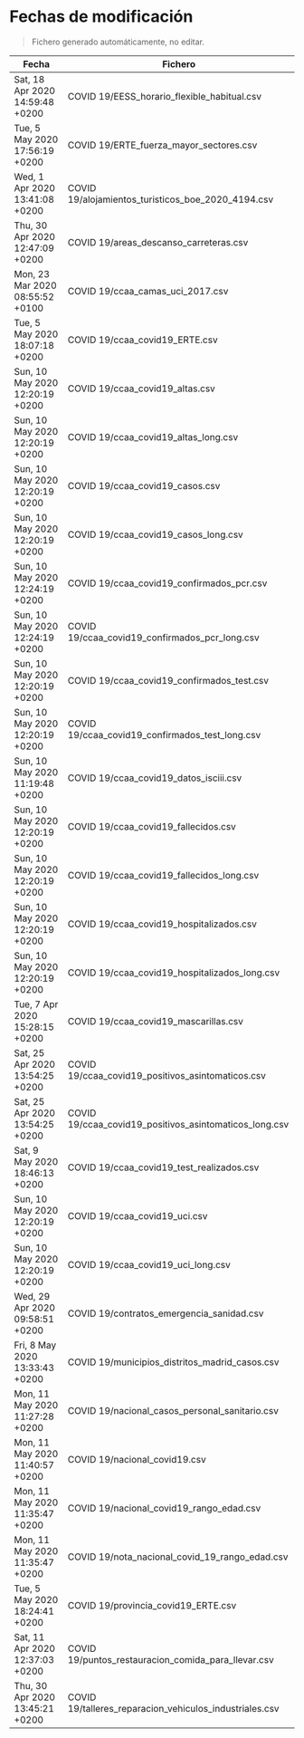 # Fechas de modificación

> Fichero generado automáticamente, no editar.

| Fecha                           | Fichero                  |
|---------------------------------|--------------------------|
| Sat, 18 Apr 2020 14:59:48 +0200  | COVID 19/EESS_horario_flexible_habitual.csv |
| Tue, 5 May 2020 17:56:19 +0200  | COVID 19/ERTE_fuerza_mayor_sectores.csv |
| Wed, 1 Apr 2020 13:41:08 +0200  | COVID 19/alojamientos_turisticos_boe_2020_4194.csv |
| Thu, 30 Apr 2020 12:47:09 +0200  | COVID 19/areas_descanso_carreteras.csv |
| Mon, 23 Mar 2020 08:55:52 +0100  | COVID 19/ccaa_camas_uci_2017.csv |
| Tue, 5 May 2020 18:07:18 +0200  | COVID 19/ccaa_covid19_ERTE.csv |
| Sun, 10 May 2020 12:20:19 +0200  | COVID 19/ccaa_covid19_altas.csv |
| Sun, 10 May 2020 12:20:19 +0200  | COVID 19/ccaa_covid19_altas_long.csv |
| Sun, 10 May 2020 12:20:19 +0200  | COVID 19/ccaa_covid19_casos.csv |
| Sun, 10 May 2020 12:20:19 +0200  | COVID 19/ccaa_covid19_casos_long.csv |
| Sun, 10 May 2020 12:24:19 +0200  | COVID 19/ccaa_covid19_confirmados_pcr.csv |
| Sun, 10 May 2020 12:24:19 +0200  | COVID 19/ccaa_covid19_confirmados_pcr_long.csv |
| Sun, 10 May 2020 12:20:19 +0200  | COVID 19/ccaa_covid19_confirmados_test.csv |
| Sun, 10 May 2020 12:20:19 +0200  | COVID 19/ccaa_covid19_confirmados_test_long.csv |
| Sun, 10 May 2020 11:19:48 +0200  | COVID 19/ccaa_covid19_datos_isciii.csv |
| Sun, 10 May 2020 12:20:19 +0200  | COVID 19/ccaa_covid19_fallecidos.csv |
| Sun, 10 May 2020 12:20:19 +0200  | COVID 19/ccaa_covid19_fallecidos_long.csv |
| Sun, 10 May 2020 12:20:19 +0200  | COVID 19/ccaa_covid19_hospitalizados.csv |
| Sun, 10 May 2020 12:20:19 +0200  | COVID 19/ccaa_covid19_hospitalizados_long.csv |
| Tue, 7 Apr 2020 15:28:15 +0200  | COVID 19/ccaa_covid19_mascarillas.csv |
| Sat, 25 Apr 2020 13:54:25 +0200  | COVID 19/ccaa_covid19_positivos_asintomaticos.csv |
| Sat, 25 Apr 2020 13:54:25 +0200  | COVID 19/ccaa_covid19_positivos_asintomaticos_long.csv |
| Sat, 9 May 2020 18:46:13 +0200  | COVID 19/ccaa_covid19_test_realizados.csv |
| Sun, 10 May 2020 12:20:19 +0200  | COVID 19/ccaa_covid19_uci.csv |
| Sun, 10 May 2020 12:20:19 +0200  | COVID 19/ccaa_covid19_uci_long.csv |
| Wed, 29 Apr 2020 09:58:51 +0200  | COVID 19/contratos_emergencia_sanidad.csv |
| Fri, 8 May 2020 13:33:43 +0200  | COVID 19/municipios_distritos_madrid_casos.csv |
| Mon, 11 May 2020 11:27:28 +0200  | COVID 19/nacional_casos_personal_sanitario.csv |
| Mon, 11 May 2020 11:40:57 +0200  | COVID 19/nacional_covid19.csv |
| Mon, 11 May 2020 11:35:47 +0200  | COVID 19/nacional_covid19_rango_edad.csv |
| Mon, 11 May 2020 11:35:47 +0200  | COVID 19/nota_nacional_covid_19_rango_edad.csv |
| Tue, 5 May 2020 18:24:41 +0200  | COVID 19/provincia_covid19_ERTE.csv |
| Sat, 11 Apr 2020 12:37:03 +0200  | COVID 19/puntos_restauracion_comida_para_llevar.csv |
| Thu, 30 Apr 2020 13:45:21 +0200  | COVID 19/talleres_reparacion_vehiculos_industriales.csv |
